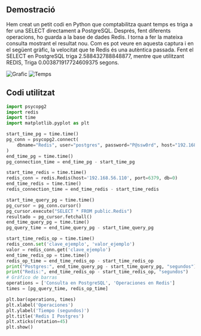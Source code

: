 ## Demostració

Hem creat un petit codi en Python que comptabilitza quant temps es triga a fer una SELECT directament a PostgreSQL. Després, fent diferents operacions, ho guarda a la base de dades Redis. I torna a fer la mateixa consulta mostrant el resultat nou. Com es pot veure en aquesta captura i en el següent gràfic, la velocitat que te Redis és una autèntica passada. Fent el SELECT en PostgreSQL triga 2.588432788848877, mentre que utilitzant REDIS, Triga 0.003871917724609375 segons.
                                                                                    
  ![Grafic](Comprovación_Conexion_BBDD_redis-insight.png)
  ![Temps](Comprovación_Conexion_BBDD_redis-insight.png)
## Codi utilitzat
```python
import psycopg2
import redis
import time
import matplotlib.pyplot as plt

start_time_pg = time.time()
pg_conn = psycopg2.connect(
    dbname="Redis", user="postgres", password="P@ssw0rd", host="192.168.56.110"
)
end_time_pg = time.time()
pg_connection_time = end_time_pg - start_time_pg

start_time_redis = time.time()
redis_conn = redis.Redis(host='192.168.56.110', port=6379, db=0)
end_time_redis = time.time()
redis_connection_time = end_time_redis - start_time_redis

start_time_query_pg = time.time()
pg_cursor = pg_conn.cursor()
pg_cursor.execute("SELECT * FROM public.Redis")
resultado = pg_cursor.fetchall()
end_time_query_pg = time.time()
pg_query_time = end_time_query_pg - start_time_query_pg

start_time_redis_op = time.time()
redis_conn.set('clave_ejemplo', 'valor_ejemplo')
valor = redis_conn.get('clave_ejemplo')
end_time_redis_op = time.time()
redis_op_time = end_time_redis_op - start_time_redis_op
print("Postgres:", end_time_query_pg - start_time_query_pg, "segundos")
print("Redis:", end_time_redis_op - start_time_redis_op, "segundos")
# Gráfico de barras
operations = ['Consulta en PostgreSQL', 'Operaciones en Redis']
times = [pg_query_time, redis_op_time]

plt.bar(operations, times)
plt.xlabel('Operaciones')
plt.ylabel('Tiempo (segundos)')
plt.title('Redis I Postgres')
plt.xticks(rotation=45)
plt.show()


```

